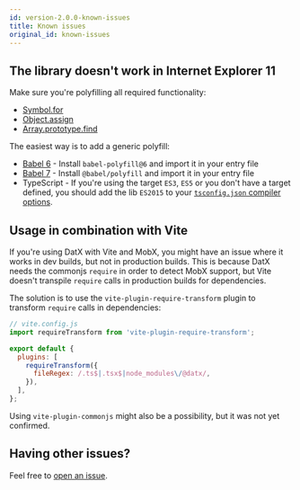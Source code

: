```yaml
---
id: version-2.0.0-known-issues
title: Known issues
original_id: known-issues
---
```


## The library doesn't work in Internet Explorer 11

Make sure you're polyfilling all required functionality:

- [Symbol.for](https://developer.mozilla.org/en-US/docs/Web/JavaScript/Reference/Global_Objects/Symbol)
- [Object.assign](https://developer.mozilla.org/en-US/docs/Web/JavaScript/Reference/Global_Objects/Object/assign)
- [Array.prototype.find](https://developer.mozilla.org/en-US/docs/Web/JavaScript/Reference/Global_Objects/Array/find)

The easiest way is to add a generic polyfill:

- [Babel 6](https://babeljs.io/docs/en/6.26.3/babel-polyfill) - Install `babel-polyfill@6` and import it in your entry file
- [Babel 7](https://babeljs.io/docs/en/babel-polyfill) - Install `@babel/polyfill` and import it in your entry file
- TypeScript - If you're using the target `ES3`, `ES5` or you don't have a target defined, you should add the lib `ES2015` to your [`tsconfig.json` compiler options](https://www.typescriptlang.org/docs/handbook/tsconfig-json.html).

## Usage in combination with Vite

If you're using DatX with Vite and MobX, you might have an issue where it works in dev builds, but not in production builds. This is because DatX needs the commonjs `require` in order to detect MobX support, but Vite doesn't transpile `require` calls in production builds for dependencies.

The solution is to use the `vite-plugin-require-transform` plugin to transform `require` calls in dependencies:

```js
// vite.config.js
import requireTransform from 'vite-plugin-require-transform';

export default {
  plugins: [
    requireTransform({
      fileRegex: /.ts$|.tsx$|node_modules\/@datx/,
    }),
  ],
};
```

Using `vite-plugin-commonjs` might also be a possibility, but it was not yet confirmed.

## Having other issues?

Feel free to [open an issue](https://github.com/infinum/datx/issues/new/choose).
